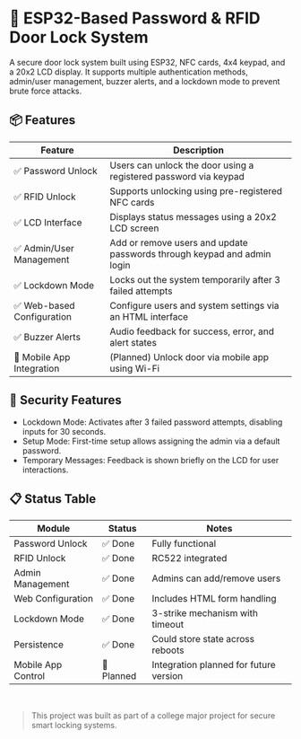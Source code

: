 # 🔐 ESP32-Based Password & RFID Door Lock System

A secure door lock system built using ESP32, NFC cards, 4x4 keypad, and a 20x2 LCD display. It supports multiple authentication methods, admin/user management, buzzer alerts, and a lockdown mode to prevent brute force attacks.

## 📦 Features

| Feature | Description |
|----------|-----------|
|✅ Password Unlock | Users can unlock the door using a registered password via keypad |
|✅ RFID Unlock | Supports unlocking using pre-registered NFC cards|
|✅ LCD Interface | Displays status messages using a 20x2 LCD screen |
|✅ Admin/User Management | Add or remove users and update passwords through keypad and admin login |
|✅ Lockdown Mode | Locks out the system temporarily after 3 failed attempts |
|✅ Web-based Configuration | Configure users and system settings via an HTML interface |
|✅ Buzzer Alerts | Audio feedback for success, error, and alert states |
|🚧 Mobile App Integration | (Planned) Unlock door via mobile app using Wi-Fi |

## 🔐 Security Features

- Lockdown Mode: Activates after 3 failed password attempts, disabling inputs for 30 seconds.
- Setup Mode: First-time setup allows assigning the admin via a default password.
- Temporary Messages: Feedback is shown briefly on the LCD for user interactions.


## 📋 Status Table

| Module | Status | Notes|
|--------|--------|------|
| Password Unlock | ✅ Done | Fully functional|
| RFID Unlock | ✅ Done | RC522 integrated|
| Admin Management | ✅ Done | Admins can add/remove users|
| Web Configuration | ✅ Done | Includes HTML form handling|
| Lockdown Mode | ✅ Done | 3-strike mechanism with timeout|
| Persistence | ✅ Done | Could store state across reboots|
| Mobile App Control | 🚧 Planned | Integration planned for future version|
  
  <br>

> This project was built as part of a college major project for secure smart locking systems.
